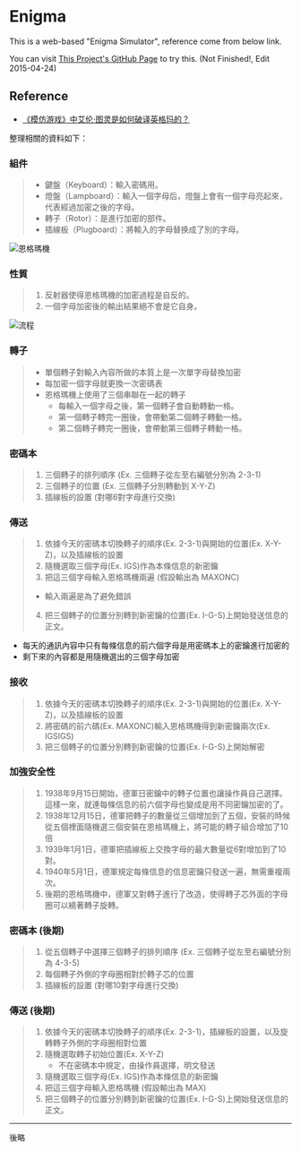 # Enigma

This is a web-based "Enigma Simulator", reference come from below link.

You can visit [This Project's GitHub Page](http://litsungyi.github.io/Enigma/) to try this. (Not Finished!, Edit 2015-04-24)

## Reference

* [《模仿游戏》中艾伦·图灵是如何破译英格玛的？](http://www.zhihu.com/question/28397034)

整理相關的資料如下：

### 組件
> * 鍵盤（Keyboard）：輸入密碼用。
> * 燈盤（Lampboard）：輸入一個字母后，燈盤上會有一個字母亮起來，代表經過加密之後的字母。
> * 轉子（Rotor）：是進行加密的部件。
> * 插線板（Plugboard）：將輸入的字母替换成了別的字母。

![恩格瑪機](http://pic4.zhimg.com/b994b03240dcbf636431c9f13844e463_b.jpg)

### 性質
> 1. 反射器使得恩格瑪機的加密過程是自反的。
> 2. 一個字母加密後的輸出結果絕不會是它自身。

![流程](http://pic2.zhimg.com/222bc15f8af8ba7e60ad31e836cf0a99_b.jpg)

### 轉子
> * 單個轉子對輸入內容所做的本質上是一次單字母替換加密
> * 每加密一個字母就更換一次密碼表
> * 恩格瑪機上使用了三個串聯在一起的轉子
>   * 每輸入一個字母之後，第一個轉子會自動轉動一格。
>   * 第一個轉子轉完一圈後，會帶動第二個轉子轉動一格。
>   * 第二個轉子轉完一圈後，會帶動第三個轉子轉動一格。


### 密碼本
> 1. 三個轉子的排列順序 (Ex. 三個轉子從左至右編號分別為 2-3-1)
> 2. 三個轉子的位置 (Ex. 三個轉子分別轉動到 X-Y-Z)
> 3. 插線板的設置 (對哪6對字母進行交換)


### 傳送
> 1. 依據今天的密碼本切換轉子的順序(Ex. 2-3-1)與開始的位置(Ex. X-Y-Z)，以及插線板的設置
> 2. 隨機選取三個字母(Ex. IGS)作為本條信息的新密鑰
> 3. 把這三個字母輸入恩格瑪機兩遍 (假設輸出為 MAXONC)
>   * 輸入兩遍是為了避免錯誤
> 4. 把三個轉子的位置分別轉到新密鑰的位置(Ex. I-G-S)上開始發送信息的正文。

* 每天的通訊內容中只有每條信息的前六個字母是用密碼本上的密鑰進行加密的
* 剩下來的內容都是用隨機選出的三個字母加密


### 接收
> 1. 依據今天的密碼本切換轉子的順序(Ex. 2-3-1)與開始的位置(Ex. X-Y-Z)，以及插線板的設置
> 2. 將密碼的前六碼(Ex. MAXONC)輸入恩格瑪機得到新密鑰兩次(Ex. IGSIGS)
> 3. 把三個轉子的位置分別轉到新密鑰的位置(Ex. I-G-S)上開始解密


### 加強安全性
> 1. 1938年9月15日開始，德軍日密鑰中的轉子位置也讓操作員自己選擇。這樣一來，就連每條信息的前六個字母也變成是用不同密鑰加密的了。
> 2. 1938年12月15日，德軍把轉子的數量從三個增加到了五個，安裝的時候從五個裡面隨機選三個安裝在恩格瑪機上，將可能的轉子組合增加了10倍
> 3. 1939年1月1日，德軍把插線板上交換字母的最大數量從6對增加到了10對。
> 4. 1940年5月1日，德軍規定每條信息的信息密鑰只發送一遍，無需重複兩次。
> 5. 後期的恩格瑪機中，德軍又對轉子進行了改造，使得轉子芯外面的​​字母圈可以繞著轉子旋轉。


### 密碼本 (後期)
> 1. 從五個轉子中選擇三個轉子的排列順序 (Ex. 三個轉子從左至右編號分別為 4-3-5)
> 2. 每個轉子外側的字母圈相對於轉子芯的位置
> 3. 插線板的設置 (對哪10對字母進行交換)


### 傳送 (後期)
> 1. 依據今天的密碼本切換轉子的順序(Ex. 2-3-1)，插線板的設置，以及旋轉轉子外側的字母圈相對位置
> 2. 隨機選取轉子初始位置(Ex. X-Y-Z)
>    * 不在密碼本中規定，由操作員選擇，明文發送 
> 3. 隨機選取三個字母(Ex. IGS)作為本條信息的新密鑰
> 4. 把這三個字母輸入恩格瑪機 (假設輸出為 MAX)
> 5. 把三個轉子的位置分別轉到新密鑰的位置(Ex. I-G-S)上開始發送信息的正文。


----
後略

